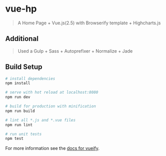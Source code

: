 # vue-hp

> A Home Page + Vue.js(2.5) with Browserify template + Highcharts.js

## Additional

> Used a Gulp + Sass + Autoprefixer + Normalize + Jade

## Build Setup

``` bash
# install dependencies
npm install

# serve with hot reload at localhost:8080
npm run dev

# build for production with minification
npm run build

# lint all *.js and *.vue files
npm run lint

# run unit tests
npm test
```

For more information see the [docs for vueify](https://github.com/vuejs/vueify).
